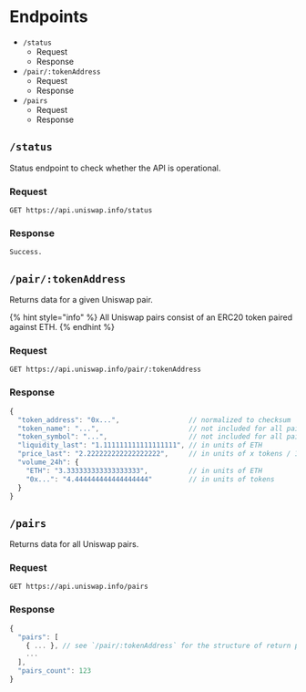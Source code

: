 # Endpoints

* `/status`
  * Request
  * Response
* `/pair/:tokenAddress`
  * Request
  * Response
* `/pairs`
  * Request
  * Response

## `/status`

Status endpoint to check whether the API is operational.

### Request

`GET https://api.uniswap.info/status`

### Response

`Success.`

## `/pair/:tokenAddress`

Returns data for a given Uniswap pair.

{% hint style="info" %}
All Uniswap pairs consist of an ERC20 token paired against ETH.
{% endhint %}

### Request

`GET https://api.uniswap.info/pair/:tokenAddress`

### Response

```javascript
{
  "token_address": "0x...",                 // normalized to checksum
  "token_name": "...",                      // not included for all pairs
  "token_symbol": "...",                    // not included for all pairs
  "liquidity_last": "1.111111111111111111", // in units of ETH
  "price_last": "2.222222222222222222",     // in units of x tokens / 1 ETH
  "volume_24h": {
    "ETH": "3.333333333333333333",          // in units of ETH
    "0x...": "4.444444444444444444"         // in units of tokens
  }
}
```

## `/pairs`

Returns data for all Uniswap pairs.

### Request

`GET https://api.uniswap.info/pairs`

### Response

```javascript
{
  "pairs": [
    { ... }, // see `/pair/:tokenAddress` for the structure of return pair data
    ...
  ],
  "pairs_count": 123
}
```


